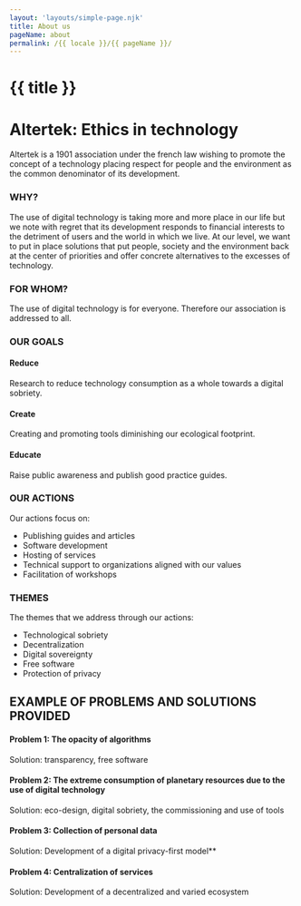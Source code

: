 ```yaml
---
layout: 'layouts/simple-page.njk'
title: About us
pageName: about
permalink: /{{ locale }}/{{ pageName }}/
---
```


# {{ title }}

# Altertek: Ethics in technology

Altertek is a 1901 association under the french law wishing to promote the concept of a technology placing respect for people and the environment as the common denominator of its development.

### WHY?

The use of digital technology is taking more and more place in our life but we note with regret that its development responds to financial interests to the detriment of users and the world in which we live.
At our level, we want to put in place solutions that put people, society and the environment back at the center of priorities and offer concrete alternatives to the excesses of technology.

### FOR WHOM?

The use of digital technology is for everyone. Therefore our association is addressed to all.

### OUR GOALS

#### Reduce

Research to reduce technology consumption as a whole towards a digital sobriety.

#### Create

Creating and promoting tools diminishing our ecological footprint.

#### Educate

Raise public awareness and publish good practice guides.

### OUR ACTIONS

Our actions focus on:
- Publishing guides and articles
- Software development
- Hosting of services
- Technical support to organizations aligned with our values
- Facilitation of workshops

### THEMES

The themes that we address through our actions:
- Technological sobriety
- Decentralization
- Digital sovereignty
- Free software
- Protection of privacy

## EXAMPLE OF PROBLEMS AND SOLUTIONS PROVIDED

#### Problem 1: The opacity of algorithms
Solution: transparency, free software

#### Problem 2: The extreme consumption of planetary resources due to the use of digital technology
Solution: eco-design, digital sobriety, the commissioning and use of tools

#### Problem 3: Collection of personal data
Solution: Development of a digital privacy-first model**

#### Problem 4: Centralization of services
Solution: Development of a decentralized and varied ecosystem
